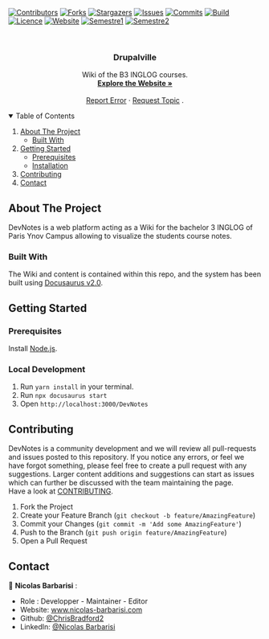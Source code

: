 [![Contributors][contributors-shield]][contributors-url]
[![Forks][forks-shield]][forks-url]
[![Stargazers][stars-shield]][stars-url]
[![Issues][issues-shield]][issues-url]
[![Commits][commit-shield]][commit-url]
[![Build][build-shield]][build-url]
[![Licence][licence-shield]][licence-url]
[![Website][website-shield]][website-url]
[![Semestre1][milestones3-shield]][milestones3-url]
[![Semestre2][milestones4-shield]][milestones4-url]

<!-- PROJECT LOGO -->
<br />
<p align="center">
    <!--<img src="https://raw.githubusercontent.com/ChrisBradford2/DevNotes/dev/static/img/devnotes.png" alt="Logo" width="80" height="80" fill="#ffffff"/>-->

  <h3 align="center">Drupalville</h3>

  <p align="center">
    Wiki of the B3 INGLOG courses.
    <br />
    <a href="https://ChrisBradford2.github.io/drupalville"><strong>Explore the Website »</strong></a>
    <br />
    <br />
    <a href="https://github.com/ChrisBradford2/drupalville/issues">Report Error</a>
    ·
    <a href="https://github.com/ChrisBradford2/drupalville/issues">Request Topic</a>
    .
  </p>
</p>

<!-- TABLE OF CONTENTS -->
<details open="open">
  <summary>Table of Contents</summary>
  <ol>
    <li>
      <a href="#about-the-project">About The Project</a>
      <ul>
        <li><a href="#built-with">Built With</a></li>
      </ul>
    </li>
    <li>
      <a href="#getting-started">Getting Started</a>
      <ul>
        <li><a href="#prerequisites">Prerequisites</a></li>
        <li><a href="#installation">Installation</a></li>
      </ul>
    </li>
    <li><a href="#contributing">Contributing</a></li>
    <li><a href="#contact">Contact</a></li>
  </ol>
</details>

<!-- MENU STRUCTURE - CONTENT CREATION IN PROGRESS -->

<!--## Menu Structure - Content creation in progress - ASK FOR YOUR HELP!

Please feel free to contribute to any of the available pages. This is the current state of progress:

In this document all current Menu pages are marked with current progress status. You can choose the page you would like to contribute and get linked directly to the editable .md file in our Repo here:

https://www.notion.so/iotafoundation/Contribute-to-the-DevNotes-698e95b0bac8469d897fd13cf49574b3

Please mark the page you work on "in progress"-->

<!-- ABOUT THE PROJECT -->

## About The Project

DevNotes is a web platform acting as a Wiki for the bachelor 3 INGLOG of Paris Ynov Campus allowing to visualize the students course notes.

### Built With

The Wiki and content is contained within this repo, and the system has been built using [Docusaurus v2.0](https://docusaurus.io/).

<!-- GETTING STARTED -->

## Getting Started

### Prerequisites

Install [Node.js](https://nodejs.org/en/download/).

### Local Development

1. Run `yarn install` in your terminal.
2. Run `npx docusaurus start`
3. Open `http://localhost:3000/DevNotes`

<!-- CONTRIBUTING -->

## Contributing

DevNotes is a community development and we will review all pull-requests and issues posted to this repository. If you notice any errors, or feel we have forgot something, please feel free to create a pull request with any suggestions. Larger content additions and suggestions can start as issues which can further be discussed with the team maintaining the page.  
Have a look at [CONTRIBUTING](https://github.com/ChrisBradford2/DevNotes/blob/dev/src/pages/contrib.md).

1. Fork the Project
2. Create your Feature Branch (`git checkout -b feature/AmazingFeature`)
3. Commit your Changes (`git commit -m 'Add some AmazingFeature'`)
4. Push to the Branch (`git push origin feature/AmazingFeature`)
5. Open a Pull Request

<!-- CONTACT -->

## Contact

👤 **Nicolas Barbarisi** :

* Role : Developper - Maintainer - Editor
* Website: www.nicolas-barbarisi.com
* Github: [@ChrisBradford2](https://github.com/ChrisBradford2)
* LinkedIn: [@Nicolas Barbarisi ](https://www.linkedin.com/in/nicolas-barbarisi-a4a97a193/)

<!-- MARKDOWN LINKS & IMAGES -->
<!-- https://www.markdownguide.org/basic-syntax/#reference-style-links -->

[contributors-shield]: https://img.shields.io/github/contributors/ChrisBradford2/DevNotes.svg?style=for-the-badge
[contributors-url]: https://github.com/ChrisBradford2/drupalville/graphs/contributors
[forks-shield]: https://img.shields.io/github/forks/ChrisBradford2/drupalville.svg?style=for-the-badge
[forks-url]: https://github.com/ChrisBradford2/drupalville/network/members
[stars-shield]: https://img.shields.io/github/stars/ChrisBradford2/drupalville.svg?style=for-the-badge
[stars-url]: https://github.com/ChrisBradford2/drupalville/stargazers
[issues-shield]: https://img.shields.io/github/issues/ChrisBradford2/drupalville.svg?style=for-the-badge
[issues-url]: https://github.com/ChrisBradford2/drupalville/issues
[build-shield]: https://img.shields.io/github/workflow/status/ChrisBradford2/drupalville/CI?style=for-the-badge
[build-url]: https://github.com/ChrisBradford2/drupalville/actions/workflows/ci.yml
[licence-shield]: https://img.shields.io/github/license/ChrisBradford2/drupalville?style=for-the-badge
[licence-url]: https://github.com/ChrisBradford2/drupalville/blob/main/LICENSE
[website-shield]: https://img.shields.io/website?down_color=red&down_message=down&style=for-the-badge&url=https%3A%2F%2Fchrisbradford2.github.io%2Fdrupalville%2F
[website-url]: chrisbradford2.github.io/drupalville
[milestones3-shield]: https://img.shields.io/github/milestones/progress-percent/ChrisBradford2/DevNotes/3?style=for-the-badge
[milestones3-url]: https://github.com/ChrisBradford2/drupalville/milestone/3
[milestones4-shield]: https://img.shields.io/github/milestones/progress-percent/ChrisBradford2/drupalville/4?style=for-the-badge
[milestones4-url]: https://github.com/ChrisBradford2/drupalville/milestone/4
[commit-shield]: https://img.shields.io/github/commit-activity/m/ChrisBradford2/drupalville?style=for-the-badge
[commit-url]: https://github.com/ChrisBradford2/drupalville/commits/
